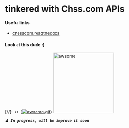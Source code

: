 # tinkered with Chss.com APIs

#### Useful links
- [ chesscom.readthedocs](https://chesscom.readthedocs.io/en/latest/#chessdotcom.types.ChessDotComResponse)


#### Look at this dude :)

[//]: <> ([![awsome.gif](https://i.postimg.cc/Fz0JYMX3/awsome.gif)](https://postimg.cc/SYNK5tsx))
<img align="" alt="awsome" width="200px" src="https://i.postimg.cc/Fz0JYMX3/awsome.gif" />


***```♟ In progress, will be improve it soon```***
